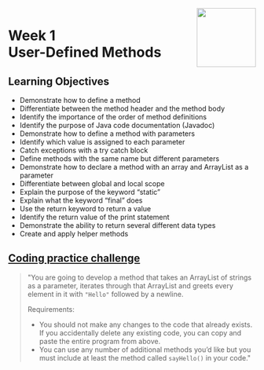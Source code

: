 <a href="../">
  <img src="/img/Java_Object_Basics_Functions,_Recursion,_and_Objects_logo.avif" width="120" align="right">
</a>

# Week 1 <br> User-Defined Methods

## Learning Objectives
- Demonstrate how to define a method
- Differentiate between the method header and the method body
- Identify the importance of the order of method definitions
- Identify the purpose of Java code documentation (Javadoc)
- Demonstrate how to define a method with parameters
- Identify which value is assigned to each parameter
- Catch exceptions with a try catch block
- Define methods with the same name but different parameters
- Demonstrate how to declare a method with an array and ArrayList as a parameter
- Differentiate between global and local scope
- Explain the purpose of the keyword “static”
- Explain what the keyword “final” does
- Use the return keyword to return a value
- Identify the return value of the print statement
- Demonstrate the ability to return several different data types
- Create and apply helper methods

## [Coding practice challenge](./LabChallenge.java)

>"You are going to develop a method that takes an ArrayList of strings as a parameter, iterates through that ArrayList and greets every element in it with `"Hello"` followed by a newline.
>
>Requirements:
>- You should not make any changes to the code that already exists. If you accidentally delete any existing code, you can copy and paste the entire program from above.
>- You can use any number of additional methods you’d like but you must include at least the method called `sayHello()` in your code."

